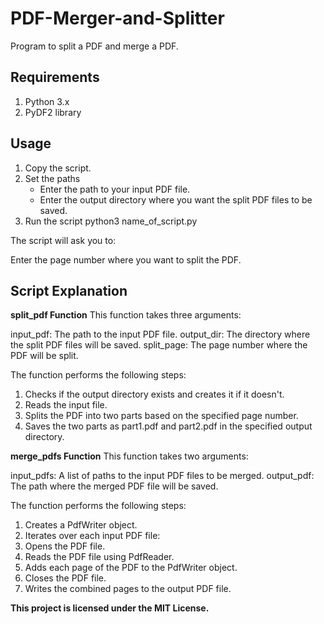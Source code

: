 # PDF-Merger-and-Splitter
Program to split a PDF and merge a PDF.
## Requirements
1. Python 3.x
2. PyDF2 library
## Usage
1. Copy the script.
2. Set the paths
   - Enter the path to your input PDF file.
   - Enter the output directory where you want the split PDF files to be saved.
3. Run the script
   python3 name_of_script.py
   
The script will ask you to:

  Enter the page number where you want to split the PDF.

## Script Explanation
**split_pdf Function**
This function takes three arguments:

input_pdf: The path to the input PDF file.
output_dir: The directory where the split PDF files will be saved.
split_page: The page number where the PDF will be split.

The function performs the following steps:

1. Checks if the output directory exists and creates it if it doesn't.
2. Reads the input file.
3. Splits the PDF into two parts based on the specified page number.
4. Saves the two parts as part1.pdf and part2.pdf in the specified output directory.

**merge_pdfs Function**
This function takes two arguments:

input_pdfs: A list of paths to the input PDF files to be merged.
output_pdf: The path where the merged PDF file will be saved.

The function performs the following steps:

1. Creates a PdfWriter object.
2. Iterates over each input PDF file:
3. Opens the PDF file.
4. Reads the PDF file using PdfReader.
5. Adds each page of the PDF to the PdfWriter object.
6. Closes the PDF file.
7. Writes the combined pages to the output PDF file.

**This project is licensed under the MIT License.**
